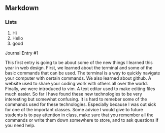 ## Markdown

### Lists

1. Hi
2. Hello
3. good

Journal Entry #1

This first entry is going to be about some of the new things I learned this year in web design. First, we learned about the terminal and some of the basic commands that can be used. The terminal is a way to quickly navigate your computer with certain commands. We also learned about github. A website used to share your coding work with others all over the world. Finally, we were introduced to vim. A text editor used to make editing files much easier. So far I have found these new technologies to be very interesting but somewhat confusing. It is hard to remeber some of the commands used for these technologies. Especially because I was out sick for one of the important classes. Some advice I would give to future students is to pay attention in class, make sure that you remember all the commands or write them down somewhere to store, and to ask questions if you need help.
